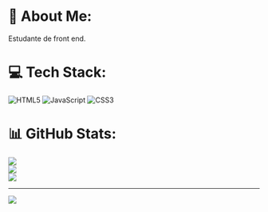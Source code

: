# 💫 About Me:
Estudante de  front end.<br>


# 💻 Tech Stack:
![HTML5](https://img.shields.io/badge/html5-%23E34F26.svg?style=for-the-badge&logo=html5&logoColor=white) ![JavaScript](https://img.shields.io/badge/javascript-%23323330.svg?style=for-the-badge&logo=javascript&logoColor=%23F7DF1E) ![CSS3](https://img.shields.io/badge/css3-%231572B6.svg?style=for-the-badge&logo=css3&logoColor=white)
# 📊 GitHub Stats:
![](https://github-readme-stats.vercel.app/api?username=Alisson-leite&theme=blueberry&hide_border=false&include_all_commits=false&count_private=false)<br/>
![](https://github-readme-streak-stats.herokuapp.com/?user=Alisson-leite&theme=blueberry&hide_border=false)<br/>
![](https://github-readme-stats.vercel.app/api/top-langs/?username=Alisson-leite&theme=blueberry&hide_border=false&include_all_commits=false&count_private=false&layout=compact)

---
[![](https://visitcount.itsvg.in/api?id=Alisson-leite&icon=0&color=0)](https://visitcount.itsvg.in)

<!-- Proudly created with GPRM ( https://gprm.itsvg.in ) -->